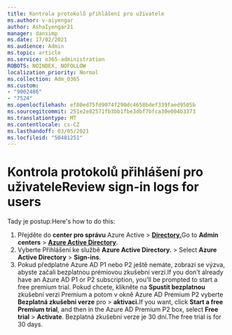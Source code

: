 ```yaml
---
title: Kontrola protokolů přihlášení pro uživatele
ms.author: v-aiyengar
author: AshaIyengar21
manager: dansimp
ms.date: 17/02/2021
ms.audience: Admin
ms.topic: article
ms.service: o365-administration
ROBOTS: NOINDEX, NOFOLLOW
localization_priority: Normal
ms.collection: Adm_O365
ms.custom:
- "9002486"
- "7524"
ms.openlocfilehash: ef80ed75fd9074f290dc4658bdef339faed9505b
ms.sourcegitcommit: 251e2e82571fb3bb1fbe3dbf7bfca30e004b3373
ms.translationtype: MT
ms.contentlocale: cs-CZ
ms.lasthandoff: 03/05/2021
ms.locfileid: "50481251"
---
```

# <a name="review-sign-in-logs-for-users"></a><span data-ttu-id="060ff-102">Kontrola protokolů přihlášení pro uživatele</span><span class="sxs-lookup"><span data-stu-id="060ff-102">Review sign-in logs for users</span></span>

<span data-ttu-id="060ff-103">Tady je postup:</span><span class="sxs-lookup"><span data-stu-id="060ff-103">Here's how to do this:</span></span>

1. <span data-ttu-id="060ff-104">Přejděte do **center pro správu** Azure Active  >  **[Directory.](https://go.microsoft.com/fwlink/p/?linkid=2067268)**</span><span class="sxs-lookup"><span data-stu-id="060ff-104">Go to **Admin centers** > **[Azure Active Directory](https://go.microsoft.com/fwlink/p/?linkid=2067268)**.</span></span>
1. <span data-ttu-id="060ff-105">Vyberte Přihlášení ke službě **Azure Active Directory.**  >  </span><span class="sxs-lookup"><span data-stu-id="060ff-105">Select **Azure Active Directory** > **Sign-ins**.</span></span>
1. <span data-ttu-id="060ff-106">Pokud předplatné Azure AD P1 nebo P2 ještě nemáte, zobrazí se výzva, abyste začali bezplatnou prémiovou zkušební verzi.</span><span class="sxs-lookup"><span data-stu-id="060ff-106">If you don't already have an Azure AD P1 or P2 subscription, you'll be prompted to start a free premium trial.</span></span> <span data-ttu-id="060ff-107">Pokud chcete, klikněte na **Spustit bezplatnou** zkušební verzi Premium a potom v okně Azure AD Premium P2 vyberte **Bezplatná zkušební verze** pro  >  **aktivaci.**</span><span class="sxs-lookup"><span data-stu-id="060ff-107">If you want, click **Start a free Premium trial**, and then in the Azure AD Premium P2 box, select **Free trial** > **Activate**.</span></span> <span data-ttu-id="060ff-108">Bezplatná zkušební verze je 30 dní.</span><span class="sxs-lookup"><span data-stu-id="060ff-108">The free trial is for 30 days.</span></span>